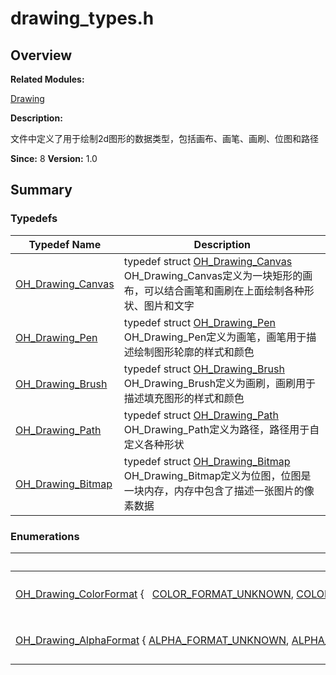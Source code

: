 # drawing_types.h


## **Overview**

**Related Modules:**

[Drawing](_drawing.md)

**Description:**

文件中定义了用于绘制2d图形的数据类型，包括画布、画笔、画刷、位图和路径

**Since:**
8
**Version:**
1.0

## **Summary**


### Typedefs

  | Typedef&nbsp;Name | Description | 
| -------- | -------- |
| [OH_Drawing_Canvas](_drawing.md#ga086e2de47ef7bfe6c96e6b09e87da33a) | typedef&nbsp;struct&nbsp;[OH_Drawing_Canvas](_drawing.md#ga086e2de47ef7bfe6c96e6b09e87da33a)<br/>OH_Drawing_Canvas定义为一块矩形的画布，可以结合画笔和画刷在上面绘制各种形状、图片和文字 | 
| [OH_Drawing_Pen](_drawing.md#ga88e73d9d7b62e6113237fc0f828910d2) | typedef&nbsp;struct&nbsp;[OH_Drawing_Pen](_drawing.md#ga88e73d9d7b62e6113237fc0f828910d2)<br/>OH_Drawing_Pen定义为画笔，画笔用于描述绘制图形轮廓的样式和颜色 | 
| [OH_Drawing_Brush](_drawing.md#ga178c83de4a084d35c30e4681319ea711) | typedef&nbsp;struct&nbsp;[OH_Drawing_Brush](_drawing.md#ga178c83de4a084d35c30e4681319ea711)<br/>OH_Drawing_Brush定义为画刷，画刷用于描述填充图形的样式和颜色 | 
| [OH_Drawing_Path](_drawing.md#gab7e53fc0181099b4a0a3e4a08d3c9023) | typedef&nbsp;struct&nbsp;[OH_Drawing_Path](_drawing.md#gab7e53fc0181099b4a0a3e4a08d3c9023)<br/>OH_Drawing_Path定义为路径，路径用于自定义各种形状 | 
| [OH_Drawing_Bitmap](_drawing.md#ga8ac4e64cd1e2c651d11325e04c72ddeb) | typedef&nbsp;struct&nbsp;[OH_Drawing_Bitmap](_drawing.md#ga8ac4e64cd1e2c651d11325e04c72ddeb)<br/>OH_Drawing_Bitmap定义为位图，位图是一块内存，内存中包含了描述一张图片的像素数据 | 


### Enumerations

  | Enumeration&nbsp;Name | Description | 
| -------- | -------- |
| [OH_Drawing_ColorFormat](_drawing.md#ga6a37fff6c3e0b0d9d81b01755ef846db)&nbsp;{&nbsp;&nbsp;&nbsp;[COLOR_FORMAT_UNKNOWN](_drawing.md#gga6a37fff6c3e0b0d9d81b01755ef846dbab58141bf00d632ba06094d3c4b6446c2),&nbsp;[COLOR_FORMAT_ALPHA_8](_drawing.md#gga6a37fff6c3e0b0d9d81b01755ef846dbabe54d848a7de45ac9a9a89a6eb6a1886),&nbsp;[COLOR_FORMAT_RGB_565](_drawing.md#gga6a37fff6c3e0b0d9d81b01755ef846dbabc7b2f524d90d876ad222dd595c287d9),&nbsp;[COLOR_FORMAT_ARGB_4444](_drawing.md#gga6a37fff6c3e0b0d9d81b01755ef846dba3dac16f10989bdacb479e7fcd9b8861e),&nbsp;&nbsp;&nbsp;[COLOR_FORMAT_RGBA_8888](_drawing.md#gga6a37fff6c3e0b0d9d81b01755ef846dba3b1984f6b8b6fe5f5d65215c95e80ac2),&nbsp;[COLOR_FORMAT_BGRA_8888](_drawing.md#gga6a37fff6c3e0b0d9d81b01755ef846dba44017098e353684bc3bbd2cd0878df15)&nbsp;} | OH_Drawing_ColorFormat用于描述位图像素的存储格式 | 
| [OH_Drawing_AlphaFormat](_drawing.md#gac4dc831be312bb0a7a4745448f4407d3)&nbsp;{&nbsp;[ALPHA_FORMAT_UNKNOWN](_drawing.md#ggac4dc831be312bb0a7a4745448f4407d3ac7e2536628ce62acfc14ec2538425a4a),&nbsp;[ALPHA_FORMAT_OPAQUE](_drawing.md#ggac4dc831be312bb0a7a4745448f4407d3abd3d60c5f30c90748393276a5845f662),&nbsp;[ALPHA_FORMAT_PREMUL](_drawing.md#ggac4dc831be312bb0a7a4745448f4407d3ac0ad416cd779ddc62466d6dceb9a757f),&nbsp;[ALPHA_FORMAT_UNPREMUL](_drawing.md#ggac4dc831be312bb0a7a4745448f4407d3a0b8120300ddca06e3d5db79bfad59a32)&nbsp;} | OH_Drawing_AlphaFormat用于描述位图像素的透明度分量 | 
